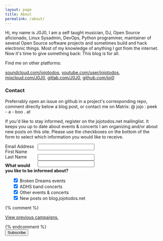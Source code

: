 ```yaml
---
layout: page
title: About
permalink: /about/
---
```


Hi, my name is J0J0, I am a self taught musician, DJ, Open Source aficionado, Linux Sysadmin, DevOps, Python programmer, maintainer of several Open Source software projects and sometimes build and hack electronic things. Most of my knowledge of anything I got from the internet. Now it&#39;s time to give something back: This blog is for all.

Find me on other platforms:

[soundcloud.com/jojotodos](http://soundcloud.com/jojotodos), [youtube.com/user/jojotodos](http://youtube.com/user/jojotodos), [mixcloud.com/J0J0](http://mixcloud.com/J0J0), [gitlab.com/J0J0](http://gitlab.com/J0J0), [github.com/joj0](http://github.com/joj0)

### Contact

Preferrably open an issue on github in a project's corresponding repo, comment directly below a blog post, or contact me on Matrix: @ jojo : peek - a - boo . at

If you'd like to stay informed, register on the jojotodos.net mailinglist. It keeps you up to date about events & concerts I am organizing and/or about new posts on this site. Please use the checkboxes on the bottom of the form to select which information you would like to receive.

<!-- Begin Mailchimp Signup Form -->
<!--link href="//cdn-images.mailchimp.com/embedcode/classic-10_7.css" rel="stylesheet" type="text/css"-->
<style type="text/css">
  mc_embed_signup{
    background:#fff; clear:left; font:14px Helvetica,Arial,sans-serif;
  }
  /* Add your own Mailchimp form style overrides in your site stylesheet or in this style block.
     We recommend moving this block and the preceding CSS link to the HEAD of your HTML file. */
</style>
<div id="mc_embed_signup" style="">
  <form action="https://jojotodos.us20.list-manage.com/subscribe/post?u=a36c553b19609b25cb72fd616&amp;id=a9c8caa40d" method="post" id="mc-embedded-subscribe-form" name="mc-embedded-subscribe-form" class="validate" target="_blank" style="" novalidate>
  <div id="mc_embed_signup_scroll" style="float: left">

  <div class="mc-field-group">
    <label for="mce-EMAIL" style="">Email Address</label>
    <input type="email" value="" name="EMAIL" class="required email" id="mce-EMAIL" style="float: right;">
  </div>
  <div class="mc-field-group">
    <label for="mce-FNAME">First Name </label>
    <input type="text" value="" name="FNAME" class="" id="mce-FNAME" style="float: right;">
  </div>
  <div class="mc-field-group">
    <label for="mce-LNAME">Last Name </label>
    <input type="text" value="" name="LNAME" class="" id="mce-LNAME" style="float: right;">
  </div>

  <div class="clearfix"></div>

  <div class="mc-field-group input-group clearfix" style="margin-top: 0.8em;">
    <strong style="float: none">What would you like to be informed about? </strong>
    <ul>
      <li style="list-style: none;">
        <input type="checkbox" value="1" name="group[4635][1]" id="mce-group[4635]-4635-0" checked>
        <label for="mce-group[4635]-4635-0">Broken Dreams events</label>
      </li>
      <li style="list-style: none;">
        <input type="checkbox" value="2" name="group[4635][2]" id="mce-group[4635]-4635-1" checked>
        <label for="mce-group[4635]-4635-1">ADHS band concerts</label>
      </li>
      <li style="list-style: none;">
        <input type="checkbox" value="4" name="group[4635][4]" id="mce-group[4635]-4635-2" checked>
        <label for="mce-group[4635]-4635-2">Other events &amp; concerts</label>
      </li>
      <li style="list-style: none;">
        <input type="checkbox" value="8" name="group[4635][8]" id="mce-group[4635]-4635-3" checked>
        <label for="mce-group[4635]-4635-3">New posts on blog.jojotodos.net</label>
      </li>
    </ul>
  </div>

  {% comment %}
  <p><a href="https://us20.campaign-archive.com/home/?u=a36c553b19609b25cb72fd616&id=a9c8caa40d" title="View previous campaigns">View previous campaigns.</a></p>
  {% endcomment %}

  <div id="mce-responses" class="clear">
    <div class="response" id="mce-error-response" style="display:none"></div>
    <div class="response" id="mce-success-response" style="display:none"></div>
  </div>    <!-- real people should not fill this in and expect good things - do not remove this or risk form bot signups-->

  <div style="position: absolute; left: -5000px;" aria-hidden="true">
    <input type="text" name="b_a36c553b19609b25cb72fd616_a9c8caa40d" tabindex="-1" value=""></div>
    <div class="clear"><input type="submit" value="Subscribe" name="subscribe" id="mc-embedded-subscribe" class="button"></div>
  </div>

  </form>
</div>

<div class="clearfix"></div>

<script type='text/javascript' src='//s3.amazonaws.com/downloads.mailchimp.com/js/mc-validate.js'></script><script type='text/javascript'>(function($) {window.fnames = new Array(); window.ftypes = new Array();fnames[0]='EMAIL';ftypes[0]='email';fnames[1]='FNAME';ftypes[1]='text';fnames[2]='LNAME';ftypes[2]='text';}(jQuery));var $mcj = jQuery.noConflict(true);</script>
<!--End mc_embed_signup-->
